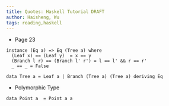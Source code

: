 ```yaml
---
title: Quotes: Haskell Tutorial DRAFT
author: Haisheng, Wu
tags: reading,haskell
---
```


- Page 23

~~~~~~{.haskell}
instance (Eq a) => Eq (Tree a) where
  (Leaf x) == (Leaf y)  = x == y
  (Branch l r) == (Branch l' r') = l == l' && r == r'
  _ == _ = False

data Tree a = Leaf a | Branch (Tree a) (Tree a) deriving Eq
~~~~~~

- Polymorphic Type
  
`data Point a  = Point a a`
